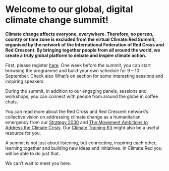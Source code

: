 # Welcome to our global, digital climate change summit!


**Climate change affects everyone, everywhere. Therefore, no person, country or time zone is excluded from the virtual Climate:Red Summit, organised by the network of the International Federation of Red Cross and Red Crescent. By bringing together people from all around the world, we create a truly global platform to debate and inspire climate action.**

First, please register [here](https://climate.red/register). One week before the summit, you can start browsing the programme and build your own schedule for 9 – 10 September. Check also What’s on section for some interesting sessions and inspiring speakers. 

During the summit, in addition to our engaging panels, sessions and workshops, you can connect with people from around the globe in coffee chats.

You can read more about the Red Cross and Red Crescent network’s collective vision on addressing climate change as a humanitarian emergency from our [Strategy 2030](https://future-rcrc.com/strategy-2030/) and [The Movement Ambitions to Address the Climate Crisis](https://media.ifrc.org/ifrc/wp-content/uploads/sites/5/2020/02/Movement-Climate-Ambitions-2020-final.pdf). Our [Climate Training Kit](https://www.climatecentre.org/training) might also be a useful resource for you.

A summit is not just about listening, but connecting, inspiring each other, learning together and building new ideas and initiatives. In Climate:Red you will be able to do just that. 

We can’t wait to meet you here.
 
